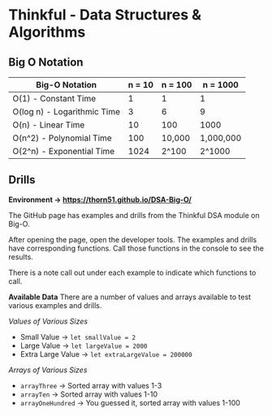 # Thinkful - Data Structures & Algorithms

## Big O Notation

| Big-O Notation              | n = 10 | n = 100 | n = 1000  |
| --------------------------- | ------ | ------- | --------- |
| O(1) - Constant Time        | 1      | 1       | 1         |
| O(log n) - Logarithmic Time | 3      | 6       | 9         |
| O(n) - Linear Time          | 10     | 100     | 1000      |
| O(n^2) - Polynomial Time    | 100    | 10,000  | 1,000,000 |
| O(2^n) - Exponential Time   | 1024   | 2^100   | 2^1000    |

## Drills

**Environment -> https://thorn51.github.io/DSA-Big-O/**

The GitHub page has examples and drills from the Thinkful DSA module on Big-O.

After opening the page, open the developer tools. The examples and drills have corresponding functions. Call those functions in the console to see the results.

There is a note call out under each example to indicate which functions to call.

**Available Data**
There are a number of values and arrays available to test various examples and drills.

_Values of Various Sizes_

- Small Value -> `let smallValue = 2`
- Large Value -> `let largeValue = 2000`
- Extra Large Value -> `let extraLargeValue = 200000`

_Arrays of Various Sizes_

- `arrayThree` -> Sorted array with values 1-3
- `arrayTen` -> Sorted array with values 1-10
- `arrayOneHundred` -> You guessed it, sorted array with values 1-100
